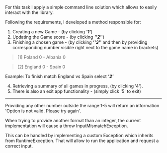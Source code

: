 For this task I apply a simple command line solution which allows to easily interact with the library.

Following the requirements, I developed a method responsible for:

1. Creating a new Game - (by clicking ***'1'***)
2. Updating the Game score - (by clicking ***''2'***')
3. Finishing a chosen game - (by clicking ***''3'***' and then by providing corresponding number visible right next to the game name in brackets)

> [1] Poland 0 - Albania 0

> [2] England 0 - Spain 0

Example: To finish match England vs Spain select ***'2'***

4. Retrieving a summary of all games in progress, (by clicking '4').
5. There is also an exit app functionality - (simply click '5' to exit)
***
Providing any other number outside the range 1-5 will return an information 'Option is not valid. Please try again'.

When trying to provide another format than an integer, the current implementation will cause a throw InputMismatchException.

This can be handled by implementing a custom Exception which inherits from RuntimeException. That will allow to run the application and request a correct input.

